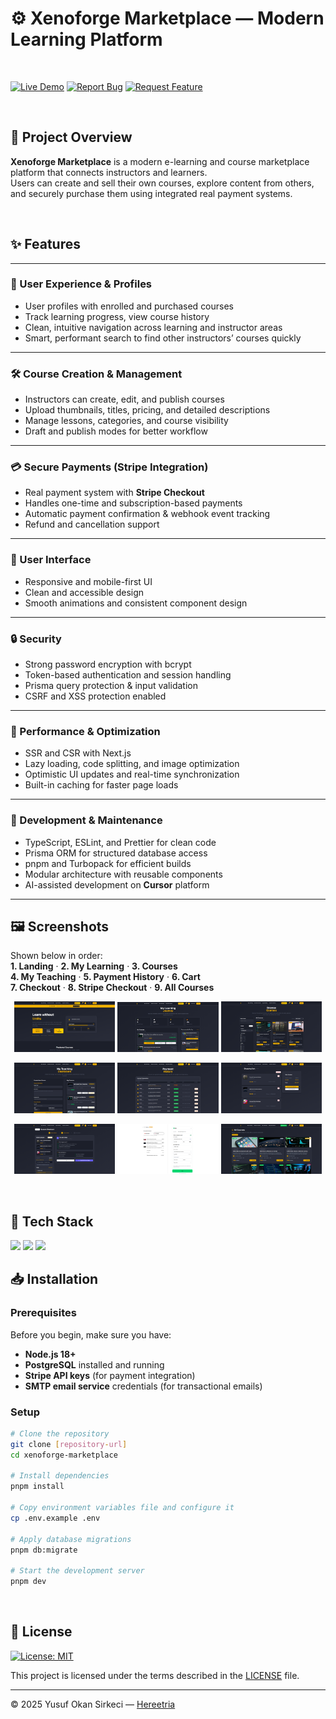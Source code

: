 # ⚙️ Xenoforge Marketplace — Modern Learning Platform

<br>

[![Live Demo](https://img.shields.io/badge/Live-Demo-blue?style=for-the-badge&logo=vercel)](https://xenoforge-marketplace.vercel.app)
[![Report Bug](https://img.shields.io/badge/🐛_Report_Bug-red?style=for-the-badge)](../../issues/new?labels=bug)
[![Request Feature](https://img.shields.io/badge/✨_Request_Feature-blue?style=for-the-badge)](../../issues/new?labels=enhancement)

<br>

## 📌 Project Overview

**Xenoforge Marketplace** is a modern e-learning and course marketplace platform that connects instructors and learners.  
Users can create and sell their own courses, explore content from others, and securely purchase them using integrated real payment systems.

<br>

## ✨ Features

---

### 👥 User Experience & Profiles
- User profiles with enrolled and purchased courses  
- Track learning progress, view course history  
- Clean, intuitive navigation across learning and instructor areas
- Smart, performant search to find other instructors’ courses quickly  

---

### 🛠️ Course Creation & Management
- Instructors can create, edit, and publish courses  
- Upload thumbnails, titles, pricing, and detailed descriptions  
- Manage lessons, categories, and course visibility  
- Draft and publish modes for better workflow

---

### 💳 Secure Payments (Stripe Integration)
- Real payment system with **Stripe Checkout**  
- Handles one-time and subscription-based payments  
- Automatic payment confirmation & webhook event tracking  
- Refund and cancellation support

---

### 🎨 User Interface
- Responsive and mobile-first UI
- Clean and accessible design
- Smooth animations and consistent component design

---

### 🔒 Security
- Strong password encryption with bcrypt  
- Token-based authentication and session handling  
- Prisma query protection & input validation  
- CSRF and XSS protection enabled

---

### 🚀 Performance & Optimization
- SSR and CSR with Next.js  
- Lazy loading, code splitting, and image optimization  
- Optimistic UI updates and real-time synchronization  
- Built-in caching for faster page loads

---

### 🔧 Development & Maintenance
- TypeScript, ESLint, and Prettier for clean code  
- Prisma ORM for structured database access  
- pnpm and Turbopack for efficient builds  
- Modular architecture with reusable components  
- AI-assisted development on **Cursor** platform

---

## 🖼️ Screenshots

Shown below in order:  
**1. Landing** · **2. My Learning** · **3. Courses**<br>
**4. My Teaching** · **5. Payment History** · **6. Cart**<br>
**7. Checkout** · **8. Stripe Checkout** · **9. All Courses**<br>

<p align="center">
  <img src="./public/screenshots/landing.png" width="32%">
  <img src="./public/screenshots/my-learning.png" width="32%">
  <img src="./public/screenshots/courses.png" width="32%">
</p>

<p align="center">
  <img src="./public/screenshots/my-teaching.png" width="32%">
  <img src="./public/screenshots/payment-history.png" width="32%">
  <img src="./public/screenshots/shopping-cart.png" width="32%">
</p>

<p align="center">
  <img src="./public/screenshots/checkout.png" width="32%">
  <img src="./public/screenshots/stripe-checkout.png" width="32%">
  <img src="./public/screenshots/all-courses.png" width="32%">
</p>

<br>

## 🧰 Tech Stack

<p>
  <img src="https://img.shields.io/badge/Next.js-000000?style=for-the-badge&logo=nextdotjs&logoColor=white" height="32" />
  <img src="https://img.shields.io/badge/TypeScript-3178C6?style=for-the-badge&logo=typescript&logoColor=white" height="32"/>
  <img src="https://img.shields.io/badge/Tailwind%20CSS-06B6D4?style=for-the-badge&logo=tailwindcss&logoColor=white" height

<br>

## 📥 Installation

### Prerequisites
Before you begin, make sure you have:
- **Node.js 18+**
- **PostgreSQL** installed and running
- **Stripe API keys** (for payment integration)
- **SMTP email service** credentials (for transactional emails)

### Setup
```bash
# Clone the repository
git clone [repository-url]
cd xenoforge-marketplace

# Install dependencies
pnpm install

# Copy environment variables file and configure it
cp .env.example .env

# Apply database migrations
pnpm db:migrate

# Start the development server
pnpm dev
```

<br>


## 📜 License

[![License: MIT](https://img.shields.io/badge/License-MIT-blue.svg)](LICENSE)

This project is licensed under the terms described in the [LICENSE](./LICENSE) file.

---

© 2025 Yusuf Okan Sirkeci — [Hereetria](https://github.com/Hereetria)
